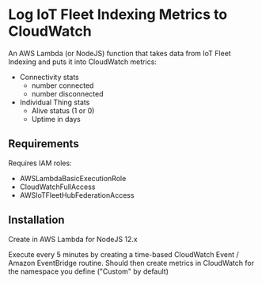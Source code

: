 # Log IoT Fleet Indexing Metrics to CloudWatch

An AWS Lambda (or NodeJS) function that takes data from IoT Fleet Indexing and puts it into CloudWatch metrics:

- Connectivity stats
  - number connected
  - number disconnected
- Individual Thing stats
  - Alive status (1 or 0)
  - Uptime in days

## Requirements

Requires IAM roles:

- AWSLambdaBasicExecutionRole
- CloudWatchFullAccess
- AWSIoTFleetHubFederationAccess

## Installation

Create in AWS Lambda for NodeJS 12.x

Execute every 5 minutes by creating a time-based CloudWatch Event / Amazon EventBridge routine.
Should then create metrics in CloudWatch for the namespace you define ("Custom" by default)
